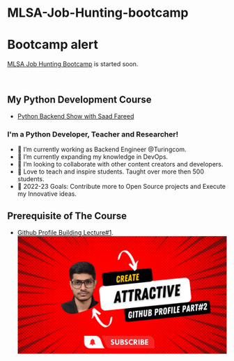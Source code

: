 # MLSA-Job-Hunting-bootcamp
# Bootcamp alert
[MLSA Job Hunting Bootcamp](https://github.com/saadfareed/MLSA-Job-Hunting-bootcamp) is started soon.

<img alt="" src="https://socialify.git.ci/saadfareed/MLSA-Job-Hunting-bootcamp/image?descriptionEditable=saad&font=Inter&forks=1&language=1&owner=1&pattern=Circuit%20Board&stargazers=1&theme=Dark" width="750" />

## My Python Development Course 
- [Python Backend Show with Saad Fareed](https://www.youtube.com/channel/UCB5JukXadSvscRtCI0JfGmw)

### I'm a Python Developer, Teacher and Researcher!
- 🔭 I’m currently working as Backend Engineer @Turingcom.
- 🌱 I’m currently expanding my knowledge in DevOps.
- 👯 I’m looking to collaborate with other content creators and developers.
- 📢 Love to teach and inspire students. Taught over more then 500 students.
- 🥅 2022-23 Goals: Contribute more to Open Source projects and Execute my Innovative ideas.

## Prerequisite of The Course
- [Github Profile Building Lecture#1](https://www.youtube.com/watch?v=UB2CT6nEQjo).
![](Template/lecture%231.png)

